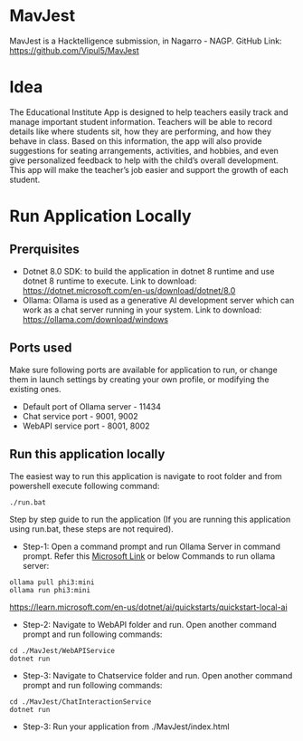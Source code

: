 # MavJest
MavJest is a Hacktelligence submission, in Nagarro - NAGP.
GitHub Link: https://github.com/Vipul5/MavJest

# Idea
The Educational Institute App is designed
to help teachers easily track and manage
important student information. Teachers
will be able to record details like where
students sit, how they are performing, and
how they behave in class. Based on this
information, the app will also provide
suggestions for seating arrangements,
activities, and hobbies, and even give
personalized feedback to help with the
child’s overall development. This app will
make the teacher’s job easier and support
the growth of each student.

# Run Application Locally
## Prerquisites
- Dotnet 8.0 SDK: to build the application in dotnet 8 runtime and use dotnet 8 runtime to execute. Link to download: https://dotnet.microsoft.com/en-us/download/dotnet/8.0
- Ollama: Ollama is used as a generative AI development server which can work as a chat server running in your system. Link to download: https://ollama.com/download/windows

## Ports used
Make sure following ports are available for application to run, or change them in launch settings by creating your own profile, or modifying the existing ones.
- Default port of Ollama server - 11434
- Chat service port - 9001, 9002
- WebAPI service port - 8001, 8002

## Run this application locally
The easiest way to run this application is navigate to root folder and from powershell execute following command:
```batch
./run.bat
```
Step by step guide to run the application (If you are running this application using run.bat, these steps are not required).
- Step-1: Open a command prompt and run Ollama Server in command prompt. Refer this [Microsoft Link]([https://learn.microsoft.com/en-us/dotnet/ai/quickstarts/quickstart-local-ai) or below Commands to run ollama server:
```batch
ollama pull phi3:mini
ollama run phi3:mini
```
https://learn.microsoft.com/en-us/dotnet/ai/quickstarts/quickstart-local-ai
- Step-2: Navigate to WebAPI folder and run. Open another command prompt and run following commands:
```batch
cd ./MavJest/WebAPIService
dotnet run
```
- Step-3: Navigate to Chatservice folder and run. Open another command prompt and run following commands:
```batch
cd ./MavJest/ChatInteractionService
dotnet run
```
- Step-3: Run your application from ./MavJest/index.html
